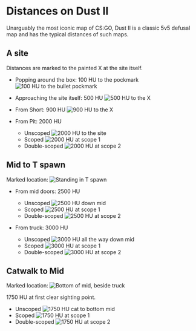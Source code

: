 Distances on Dust II
====================

Unarguably the most iconic map of CS:GO, Dust II is a classic 5v5 defusal map
and has the typical distances of such maps.

A site
------

Distances are marked to the painted X at the site itself.

* Popping around the box: 100 HU to the pockmark
![](images/DustII_A_100.png "100 HU to the bullet pockmark")

* Approaching the site itself: 500 HU
![](images/DustII_A_500.png "500 HU to the X")

* From Short: 900 HU
![](images/DustII_A_900.png "900 HU to the X")

* From Pit: 2000 HU
  - Unscoped ![](images/DustII_A_2000.png "2000 HU to the site")
  - Scoped ![](images/DustII_A_2000_scope1.png "2000 HU at scope 1")
  - Double-scoped ![](images/DustII_A_2000_scope2.png "2000 HU at scope 2")

Mid to T spawn
--------------

Marked location: ![](images/DustII_Mid1_Mark.png "Standing in T spawn")

* From mid doors: 2500 HU
  - Unscoped ![](images/DustII_Mid1_Doors.png "2500 HU down mid")
  - Scoped ![](images/DustII_Mid1_Doors_scope1.png "2500 HU at scope 1")
  - Double-scoped ![](images/DustII_Mid1_Doors_scope2.png "2500 HU at scope 2")

* From truck: 3000 HU
  - Unscoped ![](images/DustII_Mid1_Truck.png "3000 HU all the way down mid")
  - Scoped ![](images/DustII_Mid1_Truck_scope1.png "3000 HU at scope 1")
  - Double-scoped ![](images/DustII_Mid1_Truck_scope2.png "3000 HU at scope 2")

Catwalk to Mid
--------------

Marked location: ![](images/DustII_Mid2_Mark.png "Bottom of mid, beside truck")

1750 HU at first clear sighting point.

* Unscoped ![](images/DustII_Mid2_Cat.png "1750 HU cat to bottom mid")
* Scoped ![](images/DustII_Mid2_Cat_scope1.png "1750 HU at scope 1")
* Double-scoped ![](images/DustII_Mid2_Cat_scope2.png "1750 HU at scope 2")
